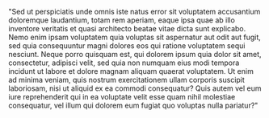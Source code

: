 "Sed ut perspiciatis unde omnis iste natus error sit voluptatem accusantium doloremque laudantium, totam rem
 aperiam, eaque ipsa quae ab illo inventore veritatis et quasi architecto beatae vitae dicta sunt explicabo. 
 Nemo enim ipsam voluptatem quia voluptas sit aspernatur aut odit aut fugit, sed quia consequuntur magni 
 dolores eos qui ratione voluptatem sequi nesciunt. Neque porro quisquam est, qui dolorem ipsum quia dolor 
 sit amet, consectetur, adipisci velit, sed quia non numquam eius modi tempora incidunt ut labore et dolore 
 magnam aliquam quaerat voluptatem. Ut enim ad minima veniam, quis nostrum exercitationem ullam corporis 
 suscipit laboriosam, nisi ut aliquid ex ea commodi consequatur? Quis autem vel eum iure reprehenderit qui in 
 ea voluptate velit esse quam nihil molestiae consequatur, vel illum qui dolorem eum fugiat quo voluptas 
 nulla pariatur?"
